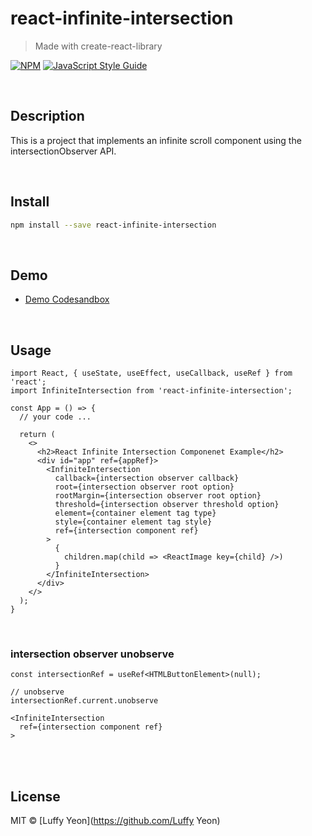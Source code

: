 # react-infinite-intersection

> Made with create-react-library

[![NPM](https://img.shields.io/npm/v/react-infinite-intersection.svg)](https://www.npmjs.com/package/react-infinite-intersection) [![JavaScript Style Guide](https://img.shields.io/badge/code_style-standard-brightgreen.svg)](https://standardjs.com)

<br>

## Description

This is a project that implements an infinite scroll component using the intersectionObserver API.

<br>

## Install

```bash
npm install --save react-infinite-intersection
```

<br>

## Demo

- [Demo Codesandbox](https://codesandbox.io/s/dawn-cloud-kvlns?fontsize=14&hidenavigation=1&theme=dark)

<br>

## Usage

```tsx
import React, { useState, useEffect, useCallback, useRef } from 'react';
import InfiniteIntersection from 'react-infinite-intersection';

const App = () => {
  // your code ...

  return (
    <>
      <h2>React Infinite Intersection Componenet Example</h2>
      <div id="app" ref={appRef}>
        <InfiniteIntersection
          callback={intersection observer callback}
          root={intersection observer root option}
          rootMargin={intersection observer root option}
          threshold={intersection observer threshold option}
          element={container element tag type}
          style={container element tag style}
          ref={intersection component ref}
        >
          {
            children.map(child => <ReactImage key={child} />)
          }
        </InfiniteIntersection>
      </div>
    </>
  );
}
```

<br>

### intersection observer unobserve

```tsx
const intersectionRef = useRef<HTMLButtonElement>(null);

// unobserve
intersectionRef.current.unobserve 

<InfiniteIntersection
  ref={intersection component ref}
>

```

<br><br>

## License

MIT © [Luffy Yeon](https://github.com/Luffy Yeon)
